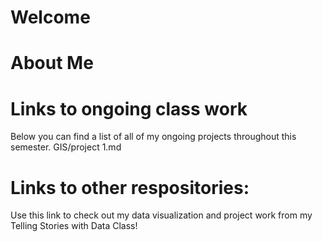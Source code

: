 # Welcome



# About Me

#  Links to ongoing class work
Below you can find a list of all of my ongoing projects throughout this semester. 
GIS/project 1.md

# Links to other respositories:
Use this link to check out my data visualization and project work from my Telling Stories with Data Class!

